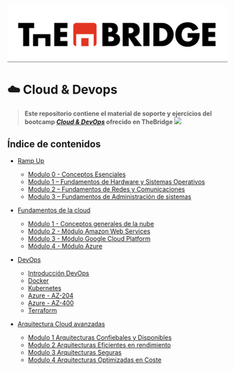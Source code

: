 ![The Bridge](./img/TheBridge_logo.png)

# :cloud: Cloud & Devops

> **Este repositorio contiene el material de soporte y ejercicios del bootcamp 
[_Cloud & DevOps_](https://www.thebridge.tech/bootcamps/bootcamp-cloud-devops) ofrecido en TheBridge 
<img src="https://workablehr.s3.amazonaws.com/uploads/account/logo/401394/logo" width="100">**  

## Índice de contenidos
    
* [Ramp Up](01%20-%20RampUp)
  - [Modulo 0 - Conceptos Esenciales](01_RampUp/Modulo_0_Conceptos_basicos)
  - [Modulo 1 – Fundamentos de Hardware y Sistemas Operativos](01_RampUp/Modulo_1_Fundamentos_Hardware_y_Sistemas_Operativos)
  - [Modulo 2 – Fundamentos de Redes y Comunicaciones](01_RampUp/Modulo_2_Fundamentos_Redes_y_Comunicaciones)
  - [Modulo 3 – Fundamentos de Administración de sistemas](01_RampUp/Modulo_3_Fundamentos_Administración_de_sistemas)

* [Fundamentos de la cloud](02_Fundamentos_Cloud)
  - [Módulo 1 - Conceptos generales de la nube](02_Fundamentos_Cloud/Conceptos%20generales%20aplicados%20a%20la%20cloud)
  - [Módulo 2 - Módulo Amazon Web Services](02_Fundamentos_Cloud/Modulo_AWS)
  - [Módulo 3 - Módulo Google Cloud Platform](02_Fundamentos_Cloud/Modulo_GCP)
  - [Módulo 4 - Módulo Azure](02_Fundamentos_Cloud/Modulo_Azure)

* [DevOps](03_DevOps)
  - [Introducción DevOps](03_DevOps/01_Introduccion_DevOps)
  - [Docker](03_DevOps/02_Docker)
  - [Kubernetes](03_DevOps/03_Kubernetes)
  - [Azure - AZ-204](03_DevOps/04_Azure_AZ204)
  - [Azure - AZ-400](03_DevOps/05_Azure_AZ400)
  - [Terraform](03_DevOps/06_Terraform)

* [Arquitectura Cloud avanzadas](04_Architect_Associate)
  - [Modulo 1 Arquitecturas Confiebales y Disponibles](04_Architect_Associate/Modulo_1_Arquitecturas_Confiables_y_Disponibles)
  - [Modulo 2 Arquitecturas Eficientes en rendimiento](04_Architect_Associate/Modulo_2_Arquitecturas_Eficientes_en_rendimiento)
  - [Modulo 3 Arquitecturas Seguras](04_Architect_Associate/Modulo_3_Arquitecturas_Seguras)
  - [Modulo 4 Arquitecturas Optimizadas en Coste](04_Architect_Associate/Modulo_4_Arquitecturas_Optimizadas_en_Coste)
    
